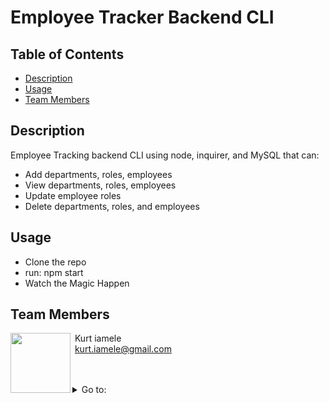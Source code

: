 # Employee Tracker Backend CLI

##  Table of Contents

* [Description](#description)
* [Usage](#usage)
* [Team Members](#team-members)


##  Description 

Employee Tracking backend CLI using node, inquirer, and MySQL that can:
- Add departments, roles, employees
- View departments, roles, employees
- Update employee roles
- Delete departments, roles, and employees



##  Usage 
- Clone the repo 
- run: npm start
- Watch the Magic Happen

## Team Members

<img align="left" src="https://avatars3.githubusercontent.com/u/62262420?v=4" width=96> &nbsp;Kurt iamele <br>&nbsp;<kurt.iamele@gmail.com><br>&nbsp;<null>

<br>

<details>
<summary>Go to:</summary>

* [Description](#description)
* [Usage](#usage)
* [Team Members](#team-members)
* [Table of Contents](#Table-of-Contents)

</details>




